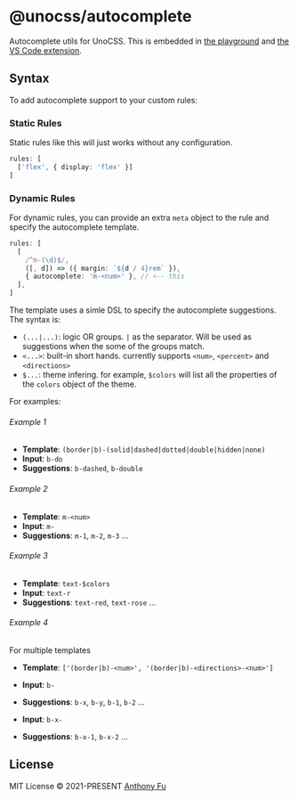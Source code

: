 # @unocss/autocomplete

Autocomplete utils for UnoCSS. This is embedded in [the playground](https://unocss.antfu.me/) and [the VS Code extension](https://github.com/unocss/unocss/tree/main/packages/vscode).

## Syntax

To add autocomplete support to your custom rules:

### Static Rules

Static rules like this will just works without any configuration.

```ts
rules: [
  ['flex', { display: 'flex' }]
]
```

### Dynamic Rules

For dynamic rules, you can provide an extra `meta` object to the rule and specify the autocomplete template.

```ts
rules: [
  [
    /^m-(\d)$/,
    ([, d]) => ({ margin: `${d / 4}rem` }),
    { autocomplete: 'm-<num>' }, // <-- this
  ],
]
```

The template uses a simle DSL to specify the autocomplete suggestions. The syntax is:

- `(...|...)`: logic OR groups. `|` as the separator. Will be used as suggestions when the some of the groups match.
- `<...>`: built-in short hands. currently supports `<num>`, `<percent>` and `<directions>`
- `$...`: theme infering. for example, `$colors` will list all the properties of the `colors` object of the theme.

For examples:

###### Example 1

- **Template**: `(border|b)-(solid|dashed|dotted|double|hidden|none)`
- **Input**: `b-do`
- **Suggestions**: `b-dashed`, `b-double`

###### Example 2

- **Template**: `m-<num>`
- **Input**: `m-`
- **Suggestions**: `m-1`, `m-2`, `m-3` ...

###### Example 3

- **Template**: `text-$colors`
- **Input**: `text-r`
- **Suggestions**: `text-red`, `text-rose` ...

###### Example 4

For multiple templates

- **Template**: `['(border|b)-<num>', '(border|b)-<directions>-<num>']`

- **Input**: `b-`
- **Suggestions**: `b-x`, `b-y`, `b-1`, `b-2` ...

- **Input**: `b-x-`
- **Suggestions**: `b-x-1`, `b-x-2` ...

## License

MIT License &copy; 2021-PRESENT [Anthony Fu](https://github.com/antfu)
